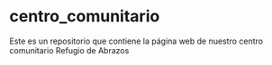 # centro_comunitario
Este es un repositorio que contiene la página web de nuestro centro comunitario Refugio de Abrazos
